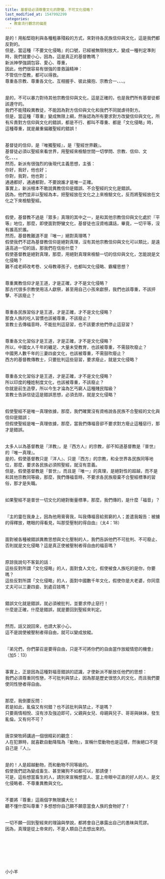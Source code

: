 ```yaml
---
title: 基督徒必須尊重文化的野蠻，不可文化侵略？
last_modified_at: 1547992299
categories:
  - 教會流行觀念的偏差
---
```


是的！用船堅砲利與各種粗暴殘殺的方式，來對待各民族信仰與文化，這是我們都反對的。<br>但是，當這種『不要文化侵略』的口號，已經被無限制放大，變成一種判定準則時，我們就要小心，因為，這是真正的基督教嗎？<br><!--more-->新派神學強調包容、愛心、尊重，<br>因此，他們很容易有很強的普救論精神：<br>不管信什麼教，都可以得救。<br>尊重各宗教、尊重各文化、互相握手、彼此擁抱、宗教合一、、、。<br><br><br>是的，不可以暴力對待其他宗教信仰與文化，這是正確的，也是我們所有基督徒都該遵守的。<br>我們不能殘殺異教徒，不能因為對方信仰與文化和我們不同就虐待對方。<br>但是，當這種『尊重』變成無限上綱，然後認為所有要求對方改變信仰與文化，所有斥責對方信仰與文化的錯誤，都是不行、都叫不尊重、都是「文化侵略」時，<br>這種尊重，就是嚴重偏離聖經的錯誤！<br><br><br>基督徒的信仰，是『唯獨聖經』，是『聖經世界觀』。<br>基督徒必須以聖經來看世界，用聖經來檢驗世間一切學問、宗教、信仰、文化、、、。<br>然而，新派有很強烈的後現代主義思想，主張：<br>你好，我好，他也好；<br>你對，我對，他也對；<br>通通都好，通通都對，不要說誰才是唯一正確。<br>事實上，新派根本不敢說異教信仰是錯誤、不合聖經的文化是錯誤。<br>因為，他們並非以聖經為本，把聖經放在文化之上來檢驗文化，反而將聖經放在文化之下來檢驗聖經。<br><br><br>假使，基督教不過是『眾多』真理的其中之一，是和其他宗教信仰與文化處於『平等』地位，那麼，即使面對野蠻文化，基督徒也沒資格講話，畢竟，一切平等，沒有誰高於誰。<br>然而，基督教難道不是『唯一』絕對真理嗎？<br>假使我們不認為基督教信仰是絕對真理，沒有其他宗教信仰與文化可以類比，是遠遠高過一切的話，那我們在信些什麼？<br>假使基督教是絕對真理，那麼，用絕對真理來檢驗一切的信仰與文化，怎能說是文化侵略？<br>難不成老師改考卷、父母教導孩子，也都叫文化侵略、霸權思想？<br><br><br>尊重異教信仰才是王道，才是正確，才不是文化侵略？<br>那古代很多宗教使用活人獻祭，甚至用自己小孩來獻祭，我們也該尊重，不該抨擊、不該廢止？<br><br><br>尊重各民族習俗才是王道，才是正確，才不是文化侵略？<br>那食人族的吃人習慣也該被尊重，不該廢止？<br>宣教士去傳福音時，不能批判這惡習，也不該要求他們停止這惡習？<br><br><br>尊重各文化習俗才是王道，才是正確，才不是文化侵略？<br>所以，中國女人千年的纏足、大量未受教育，也該被尊重，不需鼓吹廢止？<br>中國男人數千年的三妻四妾文化，也該被尊重，不需鼓吹廢止？<br>西方的基督教傳教士，只要批判這些惡習，要求廢止，就是文化侵略？<br><br><br>尊重各文化習俗才是王道，才是正確，才不是文化侵略？<br>所以印度的種姓制度文化，也該被尊重，不該廢止？<br>你就是前生造孽，所以今生才淪為乞丐窮人這種賤民階級？<br>宣教士告訴信徒這是錯誤思想，必須去除，就是文化侵略？<br><br><br>假使聖經不是唯一真理依據，那麼，我們確實沒有資格說各民族不合聖經的文化與信仰是錯誤；<br>但假使聖經是唯一真理依據，那麼，當我們傳福音卻不要求對方廢止這種惡行，那才是錯誤。<br><br><br>太多人以為基督教是『洋教』，是『西方人』的宗教，卻不知道基督教是『普世』的『唯一真理』。<br>是的，假使基督教只是『洋人』、只是『西方』的宗教，和全世界各民族同等地位，那麼，要求各民族必須照聖經，就沒有意義。<br>但是，假使基督教是『普世』，而且是『唯一』的真理，是絕對性的超越，而不是和其他宗教同等級，那麼，我們傳福音時，不要求各民族廢棄不合聖經標準的習俗，那才是失職。<br><br><br>如果聖經不是普世一切文化的絕對衡量標準，那麼，我們傳的，是什麼「福音」？<br><br><br>『主的靈在我身上，因為他用膏膏我，叫我傳福音給貧窮的人；差遣我報告：被擄的得釋放，瞎眼的得看見，叫那受壓制的得自由』（太4：18）<br><br><br>面對被各種被錯誤異教思想與文化壓制的人，我們告訴他們不可批判、不可廢止、否則就是文化侵略？這是真正使被壓制者得自由的福音嗎？<br><br><br>原諒我說句不客氣的話：<br>這些反對所謂「文化侵略」的人，面對食人文化，假使被食人族吃的是你，你要嗎？<br>這些反對所謂「文化侵略」的人，面對中國數千年文化，假使你是大老婆，你同意丈夫可以三妻四妾、到處召妓嗎？<br><br><br>錯誤文化就是錯誤，就必須被批判，並要求停止惡行！<br>什麼是正確，什麼是錯誤，就是要回到聖經來判定。<br><br><br>然而，話又說回來，也請大家小心，<br>這不是說使被壓制者得自由，就可以變成放縱。<br><br><br>『弟兄們，你們蒙召是要得自由，只是不可將你們的自由當作放縱情慾的機會』（加5：13）<br><br><br>事實上，正是因為這種對福音錯誤的認識，才使新派不斷放任他們的思想：<br>我們必須尊重同性戀，不可批判與禁止，因為那是歷史很悠久的文化，而且我們要使同性戀者得自由。<br><br><br>那麼，我倒要反問：<br>若是如此，亂倫又有何錯？也不該批判與禁止，不是嗎？<br>只要兩情相悅、沒有涉及強迫即可，父親與女兒、母親與兒子、哥哥與妹妹，發生亂倫，又有何不可？<br><br><br>唐崇榮牧師講過一個很精彩的觀念：<br>人在犯罪時，就喜歡自動降階為『動物』，宣稱什麼動物也是這樣，然後絕口不提自己是『人』。<br><br><br>是的！人是超越動物，而和動物不同等級的。<br>假使我們認為變成畜生、甚至豬狗不如都可以，那請便！<br>可是，這些想當畜生的人，請別來宣稱想當人、當上帝眼中正直的好人的人，是文化侵略者、不尊重異教與文化。<br><br><br>不要將『尊重』這兩個字無限擴大化！<br>聽不懂什麼叫尊重？多想想你自己願不願意當食人族的食物好了！<br><br><br>一切不願一回到聖經來的理論與學說，都將會自己暴露出自己的愚昧與荒謬。<br>因為，真理是從上帝來的，不是人類自己去想出來的。<br><br><br><br><br><br><br><br>小小羊<br><br><br><br><br><br><br><br><br><br><br>
